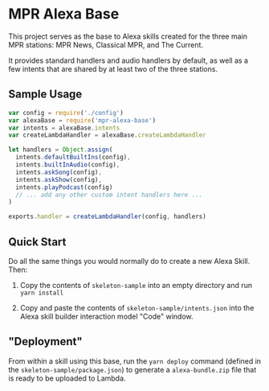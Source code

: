# MPR Alexa Base

This project serves as the base to Alexa skills created for the three main MPR stations: MPR News, Classical MPR, and The Current.

It provides standard handlers and audio handlers by default, as well as a few intents that are shared by at least two of the three stations.

## Sample Usage

```javascript
var config = require('./config')
var alexaBase = require('mpr-alexa-base')
var intents = alexaBase.intents
var createLambdaHandler = alexaBase.createLambdaHandler

let handlers = Object.assign(
  intents.defaultBuiltIns(config),
  intents.builtInAudio(config),
  intents.askSong(config),
  intents.askShow(config),
  intents.playPodcast(config)
  // ... add any other custom intent handlers here ...
)

exports.handler = createLambdaHandler(config, handlers)
```

## Quick Start
Do all the same things you would normally do to create a new Alexa Skill. Then:

1. Copy the contents of `skeleton-sample` into an empty directory and run `yarn install`

2. Copy and paste the contents of `skeleton-sample/intents.json` into the Alexa skill builder interaction model "Code" window.

## "Deployment"
From within a skill using this base, run the `yarn deploy` command (defined in the `skeleton-sample/package.json`) to generate a `alexa-bundle.zip` file that is ready to be uploaded to Lambda.
